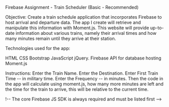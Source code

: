 Firebase Assignment - Train Scheduler (Basic - Recommended)

Objective: Create a train schedule application that incorporates Firebase to host arrival and departure data. The app I create will retrieve and manipulate this information with Moment.js. This website will provide up-to-date information about various trains, namely their arrival times and how many minutes remain until they arrive at their station.

Technologies used for the app:

HTML CSS Bootstrap JavaScript jQuery. Firebase API for database hosting Moment.js

Instructions: Enter the Train Name. Enter the Destination. Enter First Train Time -- in military time. Enter the Frequency -- in minutes. Then the code in the app will calculate using moment.js, how many more minutes are left and the time for the train to arrive, this will be relative to the current time.

!-- The core Firebase JS SDK is always required and must be listed first -->
<script src="https://www.gstatic.com/firebasejs/7.4.0/firebase-app.js"></script>

<!-- TODO: Add SDKs for Firebase products that you want to use
     https://firebase.google.com/docs/web/setup#available-libraries -->
<script src="https://www.gstatic.com/firebasejs/7.4.0/firebase-analytics.js"></

